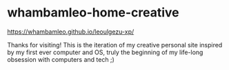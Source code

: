 # whambamleo-home-creative

https://whambamleo.github.io/leoulgezu-xp/

Thanks for visiting! This is the iteration of my creative personal site inspired by my first ever computer and OS, truly the beginning of my life-long obsession with computers and tech ;)
